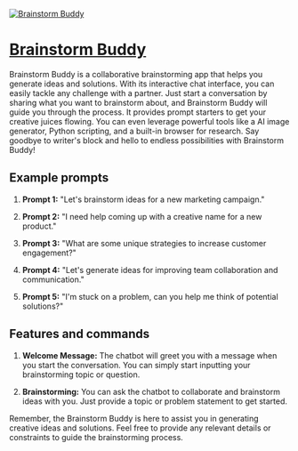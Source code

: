 [![Brainstorm Buddy](https://files.oaiusercontent.com/file-PRHTKbTj6x67LBlQMLefArG6?se=2123-10-17T18%3A59%3A51Z&sp=r&sv=2021-08-06&sr=b&rscc=max-age%3D31536000%2C%20immutable&rscd=attachment%3B%20filename%3Dee2ab3e9-36ab-4327-8249-03affee20340.png&sig=1QeMPwcwWAQUZwIls3mFGwirhZOKmrpR/VAv714mT6s%3D)](https://chat.openai.com/g/g-46qEVzoCr-brainstorm-buddy)

# [Brainstorm Buddy](https://chat.openai.com/g/g-46qEVzoCr-brainstorm-buddy)

Brainstorm Buddy is a collaborative brainstorming app that helps you generate ideas and solutions. With its interactive chat interface, you can easily tackle any challenge with a partner. Just start a conversation by sharing what you want to brainstorm about, and Brainstorm Buddy will guide you through the process. It provides prompt starters to get your creative juices flowing. You can even leverage powerful tools like a AI image generator, Python scripting, and a built-in browser for research. Say goodbye to writer's block and hello to endless possibilities with Brainstorm Buddy!

## Example prompts

1. **Prompt 1:** "Let's brainstorm ideas for a new marketing campaign."

2. **Prompt 2:** "I need help coming up with a creative name for a new product."

3. **Prompt 3:** "What are some unique strategies to increase customer engagement?"

4. **Prompt 4:** "Let's generate ideas for improving team collaboration and communication."

5. **Prompt 5:** "I'm stuck on a problem, can you help me think of potential solutions?"

## Features and commands

1. **Welcome Message:** The chatbot will greet you with a message when you start the conversation. You can simply start inputting your brainstorming topic or question.

2. **Brainstorming:** You can ask the chatbot to collaborate and brainstorm ideas with you. Just provide a topic or problem statement to get started.

Remember, the Brainstorm Buddy is here to assist you in generating creative ideas and solutions. Feel free to provide any relevant details or constraints to guide the brainstorming process.
